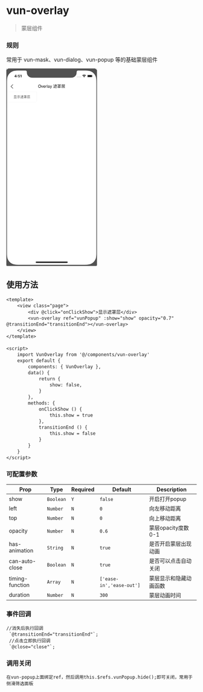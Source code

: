 # vun-overlay 

 > 蒙层组件
 
### 规则
常用于 vun-mask、vun-dialog、vun-popup 等的基础蒙层组件

<img src="/static/gif/overlay.gif?raw=true" width="240"/>

## 使用方法

```vue
<template>
	<view class="page">
		<div @click="onClickShow">显示遮罩层</div>
		<vun-overlay ref="vunPopup" :show="show" opacity="0.7" @transitionEnd="transitionEnd"></vun-overlay>
	</view>
</template>

<script>
	import VunOverlay from '@/components/vun-overlay'
	export default {
		components: { VunOverlay },
		data() {
			return {
				show: false,
			}
		},
		methods: {
			onClickShow () {
				this.show = true
			},
			transitionEnd () {
				this.show = false
			}
		}
	}
</script>
```



### 可配置参数

| Prop | Type | Required | Default | Description |
|-------------|------------|--------|-----|-----|
| show | `Boolean` |`Y`|`false` | 开启打开popup  |
| left | `Number` | `N`|`0` | 向左移动距离|
| top | `Number` |`N`| `0` | 向上移动距离  |
| opacity | `Number` |`N`| `0.6` | 蒙层opacity度数0-1 |
| has-animation | `String` |`N`| `true` | 是否开启蒙层出现动画 |
| can-auto-close | `Boolean` |`N`| `true` | 是否可以点击自动关闭 |
| timing-function | `Array` |`N`| `['ease-in','ease-out']` | 蒙层显示和隐藏动画函数 |
| duration | `Number` |`N`| `300` | 蒙层动画时间 |

### 事件回调

```
//消失后执行回调
 `@transitionEnd="transitionEnd"`;
 //点击立即执行回调
 `@close="close"`;
```

### 调用关闭

```
在vun-popup上面绑定ref，然后调用this.$refs.vunPopup.hide();即可关闭，常用于侧滑筛选面板
```
